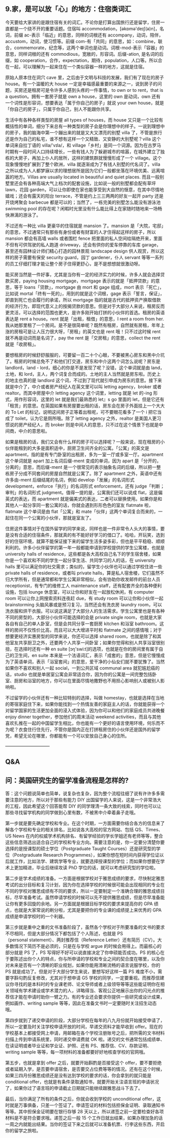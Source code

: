 ## 9.家，是可以放「心」的地方：住宿类词汇
今天要给大家讲的是跟住宿有关的词汇。不论你是打算出国旅行还是留学，住房一直都是一个绕不开的重要话题。住宿叫 accommodation，[əkɒmə'deɪʃ(ə)n]，名词，前缀 ac-表示「临近」的意思，同样的词根还有 accompany，动词，陪伴，accustom，动词，使习惯等。前缀 com-有「共同」的意思，如：combine，联合，commemorate，纪念等，这两个单词也是动词。词根-mod-表示「容器」的意思，同样词根的还有 commodious，宽敞的，形容词。后缀-ation, 是名词的后缀，如 cooperation，合作，expectation，期待，population，人口等。所以合在一起，可以理解为一起来住在一个类似容器一样的地方，这就是住宿。


原始人原本住在洞穴 cave 里，之后由于文明与科技的发展，我们有了现在的房子 house。有一个温暖的大 house 一定是幸福感最重要的来源之一，说到房子的问题，买房还是租房可是令许多人感到头疼的一件事情，to own or to rent，that is a question。拥有一套房子就是 own a house，这里的 own 是动词，own 还有一个词性是形容词，想要表达「属于你自己的房子」就说 your own house，就是「你自己的房子」，只属于你自己，别人不能跟你共享。


生活中有各种各样类型的房屋 all types of houses，而 house 又只是一个比较有概括性的单词，细分下来总有一种类型的房子会是你理想中的样子。一说到理想中的房子，我的脑海中第一个蹦出来的就是又大又漂亮的别墅 villa 了，不管是旅行还是作为自己的私宅，谁不想有这样一个又精致、又安静的大别墅呢？villa 这个单词来自拉丁语的 villa/'vɪla/，和 village「乡村」是同一个词源。因为在古罗马时期有一段时间人口持续增长，一些有钱人为了躲避城市的喧嚣，在城外建立了独栋的大房子，再加上仆人的居所，这样的建筑群就慢慢形成了一个 village。这个现象慢慢地扩展到了整个欧洲，villa 就逐渐成为了有钱人别墅的代名词了。villa 之所以成为人人都梦寐以求的理想居所是因为它们一般都坐落在环境优美、远离喧嚣的地方。Villas are usually located in beautiful and quiet places. 而且一般别墅里还会有各种高端大气上档次的配套设施，比如说一般的别墅都会配有草坪 lawn，花园 garden，可以让你即使在家也能享受到大自然的惬意，在其中尽情地嬉戏；还会有露天的阳台 terrace，不管是约上三三两两的好友一起开 party 还是开烧烤聚会 barbecue 都是可以的；当然了，一栋完美的别墅怎么能没有游泳池 swimming pool 的存在呢？闲暇时光里没有什么能比得上在家随时随地来一场畅快淋漓的游泳了。


不过还有一种比 villa 更豪华的住宿就是 mansion 了。mansion 是「大院，宅邸」的意思，不过通常只有那些有身份或者有财富的人才住得起这样的房子，所以 mansion 都会有高墙 walls 或者围栏 fence 把里面的私人空间给隔绝开来，里面不但有可供驾驶的私人跑道 driveway，还会有供你的爱车停靠的车库 garage，甚至还有园林设计师们精心打造的园林景观 landscape design 供人观赏，所以这样的房子需要有保安 security guard，园丁 gardener，仆人 servant 等等一系列的员工仔细打理才能让整个房子住得更舒心，是不是想想就很激动呀。


能买房当然是一件好事，尤其是当你有一定的经济实力的时候，许多人就会选择贷款买房，paying housing mortgage，mortgage 表示的就是「抵押贷款」的意思，等于 loans「贷款」，mortgage 由 mort 和 gage 组成，mort 表示「死亡」，比如说 mortal「终有一死的」，用到的就是这个词根，gage 表示「誓言，保证」，即直到死亡也会履行的承诺，所以 mortgage 指的就是古代的抵押资产换取借款的经济行为，即现代意义上的按揭贷款的意思。但是对于大部分人来说，租房反而更灵活，可以选择的范围也更大，是许多刚开始打拼的小伙伴的首选。租房的英语表达是 rent a house。rent 就是「出租，租借」的意思，I rent a room from her. 我从她那里租了一个房间。是不是很简单呢？既然有租房，自然就有房租，年年上涨的房租可是让人压力很大呀，「房租」的英文也是 rent 哦！只不过这时候 rent 就不再是动词而是名词了，pay the rent 是「交房租」的意思，collect the rent 就是「收房租」。


要想租房的时候舒舒服服的，可要留一百二十个心眼，不要被黑心房东和黑中介坑了。租房的时候总免不了和他们打交道，房东和中介这两个词怎么说呢？房东是 landlord，land - lord，细心的你是不是发现了呢？没错，这个单词就是由 land，土地，和 lord，主人，两个词复合而成的。土地的主人当然就是房东啦。历史上的地主也真的是 landlord 这个词，不过到了现代就引申成为房东的意思。接下来就是中介了，中介或者房产经纪人在英文里可以叫 letting agency，broker 或者 realtor。而其中房屋中介 letting agency 这个词里，letting 就是 let 的-ing 形式，用作形容词，这里的 let 就是我们最熟悉的 let』s go 里面的 let，但是它还有「租赁」的意思。在英国如果有房屋要出租的话，房东会在房子外面挂上一个大大的 To Let 的标记，说明这间房子正等着出租呢，可不要眼花看多了一个 i 把它当成了 toilet，认为它是厕所哦。除了 letting agency 之外，realtor 是美国人更习惯说的房产经纪人，而 broker 则是中间人的意思，只不过在这个情景下也就是中间商，中介的意思啦。


如果是租房的话，我们又会有什么样的房子可以选择呢？一般来说，现在租房的小伙伴能租到的大多是面积适中，厨房卫生间齐全的公寓。「公寓」的英文是 apartment，指的是有专门卧室的出租房，多为一室一厅或多室一厅。apartment 这个单词就是 apart 加上名词后缀-ment 变成的单词，因为 apart 是「分开的，分离的」意思，而后缀-ment 是一个很常见的表示抽象名词的后缀，所以把一整栋房子分成不同套间的房屋自然就是公寓了。除了 apartment 之外，英语中还有许多由-ment 后缀结尾的名词，例如 develop「发展」的名词形式 development，enforce「执行」的名词形式 enforcement，还有 judge「判断；审判」的名词形式 judgment。值得一提的是，公寓我们还可以说成 flat，这是偏英式的表达，而 apartment 就是偏美式的表达，二者可以替换使用。如果你是和其他人一起分享同一套公寓的话，你就会遇到形形色色的室友 flatmate 啦，flatmate 这个单词是由 flat「公寓」和 mate「伙伴」这两个单词复合而来的，一起住在同一个公寓的小伙伴，那就是室友了。


住房这件事情对于在国外留学的同学来说，同样也是一件非常令人头大的事情，要是没有合适的住宿条件，那就真的有不能好好学习的借口了。哈哈，开玩笑，选到好的住宿环境，就算不能保证接下来的留学生活多姿多彩，但也是平平稳稳、顺顺利利的。许多小伙伴留学的第一年一般都能申请到学校提供的学生公寓楼，也就是 university halls of residence，这些都是各大高校自己名下的学生宿舍楼，如果你是一个喜欢和不同的学生一起分享生活、共同学习的人的话，在 university halls 里可以满足你的社交需求；类似的，留学生小伙伴也可以通过学校住进一些 private halls of residence，或者叫 private halls，算是私人宿舍楼，它们虽然不归大学所有，但是通常都和学生公寓非常相似，会有协助你收发邮件的前台人员 receptionist，有专门的维修工人 maintenance staff，还有配套齐全的各种便利设施，包括 lounge 休息室，可以让你和好友在一起放松休闲，有 computer room 可以让你上网搜索资料连夜赶 due，有 study room 可以让你和小伙伴一起 brainstorming 头脑风暴或是预习复习，当然还会有洗衣房 laundry room，可以洗衣服和烘干衣服。可以说这满足了大部分人的生活需求。学生公寓里也是有各种不同的房型的，大部分小伙伴可能选择的会是 private single room，也就是大家各自有自己的单人卧室，但是会共同分享一套厨房 kitchen 和浴室 bathroom。这样的房间不仅性价比高，而且可以大大增进平时和 flatmate 之间的感情哦；对于想要更经济实惠房型的同学来说，你还可以选择 shared room，也就是除了和其他室友共享厨卫之外，还要两个人共享一间卧室；如果你觉得和别人共享浴室很别扭，在选择时还有一种 en suite [ɔŋ'swi:t]的选项，也就是在你的房间里有属于自己的卫生间，en suite 本来是一个法语词汇，表示「成套的」意思，但是它慢慢成为了英语单词，表示「浴室套间」的意思，爱干净的小仙女们就不要犹豫了。当然如果你不喜欢和别人一起 social，一到公共区域 communal area 就犯尴尬癌的话，studio 也就是单居室公寓会非常适合你，因为你的公寓是一间完整包括卧室、厨房和浴室的地方，你可以在里面尽情地撒野也不用担心影响别人或被别人影响啦。


不过留学的小伙伴还有一种比较特别的选择，叫做 homestay，也就是选择在当地的寄宿家庭住下来，如果你能找到一个热情友善的家庭主人的话，你就能获得一个对留学国家的生活更加全面的浸入式体验，因为你可以和他们的家庭成员共进晚餐 enjoy dinner together，参加他们的周末活动 weekend activities，而且与其他喜欢扎推在一起的中国留学生相比，你也能有一个更好的语言使用环境，何乐而不为呢？衣食住行住先行，不管你是国内正在打拼租房住的小伙伴还是国外的留学党，希望无论在哪里，你都能有一个可以安放自己身心的住所。


——————————


Q&A
---


问：英国研究生的留学准备流程是怎样的?
-------------------


答：这个问题说简单也简单，说复杂也复杂，因为整个流程往细了说有许许多多需要注意的地方，所以对于那些有能力 DIY 出国留学的人来说，这是一个非常浩大的工程，因此希望这个回答能帮 DIY 的同学理清一条大致的线索，同时也可以让那些寻找留学机构的同学做到心里有数，不被黑中介牵着鼻子走哦。


第一步就是要先确定学校和专业。在这个时期，一方面需要你结合各方的信息来了解各个学校和专业的相关排名，比如说各大高校的官方网站、包括 QS、Times、US News 在内的权威学术机构排名、有留学经验的学长学姐还有老师等等，整合这些信息筛选出适合自己的学校和专业方向。需要注意的是，你一定要分清楚你要选择的是授课型的硕士学位（Postgraduate Taught Courses）还是研究型的学位（Postgraduate Research Programmes），如果你想在短时间内获得学位证以后就工作，比如法学、建筑学等专业，就要选择授课型的学位；而如果你想要在学术上更加精进，毕业后继续攻读 PhD 学位的话，就可以考虑研究型的学位啦。


第二步是学术成绩的准备。一方面是根据学校对于雅思成绩的要求，尽快制定雅思考试的出分目标和复习计划，因为你在选择学校的时候很可能会出现相同的专业在不同的学校对雅思成绩有不同的要求，所以一定要制定一个准确合理的雅思成绩目标，尽早准备考试。虽然申请学校的时候可以先不提供雅思成绩，但是尽早准备能让你有更多回旋的余地。另一方面就是根据目标学校的要求来提高你的 GPA 绩点，也就是大家常说的刷分啦，尤其是要把你的专业课的成绩提上来优秀的 GPA 成绩是申请学校时的一个利器。


第三步就是重中之重的文书准备阶段了，虽然各个学校对于所要准备的文书的要求不尽相同，但是大部分情况下都包括了个人陈述，也就是 PS（personal statement）、两封推荐信（Reference Letter）还有简历（CV）。大多数情况下简历不是必须的，只是在与学校 argue 的时候会用得上。而最核心的部分就是 PS 了，PS 写得好不好可以说直接决定了你申硕能否成功。PS 的核心在于要陈述出你个人的特点，你与所申请的学校和专业之间的契合度在哪里，以及你对未来是否有一个清晰的职业规划，如果你能用清晰流畅的语言说服学校，你的 PS 就是成功了。但是对于大部分学生来说，要想写好这样一篇 PS 难度不小，需要字斟句酌反复修改，尤其对于想申请 G5 学校的同学，一定要重视。而推荐信建议你寻找的是本科时的专业课老师、论文导师或者上级领导等等这些能证明你在相关领域有学术建设或学术潜力的人，详略得当、客观公正地展示出你的闪光点的推荐信才能在申请时助你一臂之力。有的专业还会要求你提供一些研究或设计成果，例如画作、writing sample 等等，因此在准备文书时一定要随时关注招生动态哦。


第四步就到了递交申请的阶段，大部分学校在每年的八九月份就开始接受申请了，所以一定要及时关注学校申请开放的时间，早递交资料才能早收到 offer。现在的学校基本上都接受网上申请，用邮箱在各个学校注册账号之后，把所需的文书材料扫描上传到申请系统里，同时递交申请费就 OK 啦。递交的文书通常包括成绩单、在读证明或者毕业证和学业证、护照、还有 PS、推荐信、CV、存款证明、writing sample 等等，每一项材料的准备都要好好地核查学校的官网哦。


第五步，也就是拿到 offer 之后，就要开始斟酌是否接受这个 offer，要不要拒绝或者延期入学，是否要申请宿舍，是否要交占位费等等的情况。还有在这个时候，如果三四月份雅思成绩还是没有达到学校的要求的话，你会拿到的就只能是 conditional offer，也就是有条件录取通知书，就要开始关注语言班的申请状况了，如果你过了语言班的申请截止日期就只能继续跟雅思战斗下去了。


最后，当你满足了所有的条件之后，你就会收到学校的 unconditional offer，这时就是万事俱备，只差一个签证了。申请签证的材料包括担保金证明、录取通知书等等。其中担保金证明要在银行存够 28 天以上，所以递签之前一定要检查好各项材料是不是符合要求哦。递签之后一般 15 个工作日就出结果，如果办理加急的话一周之内就能出结果。当你的签证下来之后就可以准备机票、行李这些东西，开启你的留学之旅啦。

